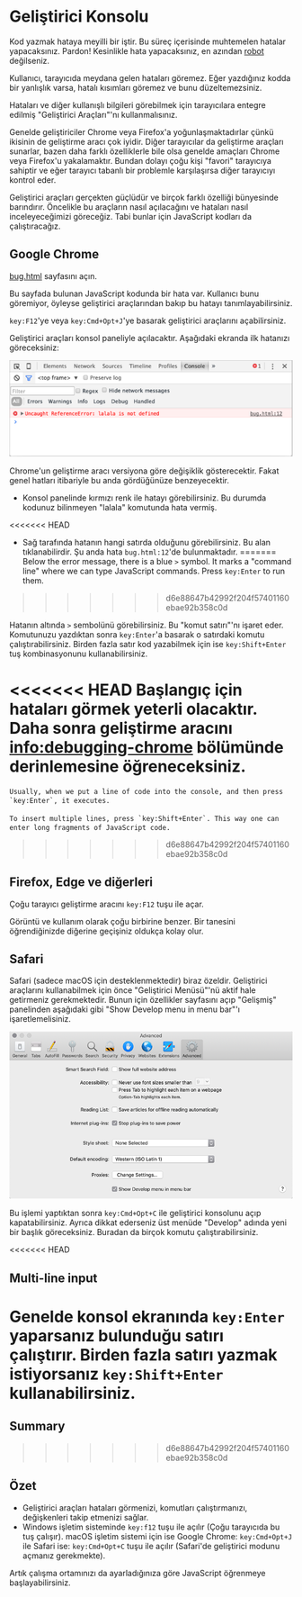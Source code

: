 # Geliştirici Konsolu

Kod yazmak hataya meyilli bir iştir. Bu süreç içerisinde muhtemelen hatalar yapacaksınız. Pardon! Kesinlikle hata yapacaksınız, en azından [robot](<https://tr.wikipedia.org/wiki/Bender_(Futurama)>) değilseniz.

Kullanıcı, tarayıcıda meydana gelen hataları göremez. Eğer yazdığınız kodda bir yanlışlık varsa, hatalı kısımları göremez ve bunu düzeltemezsiniz.

Hataları ve diğer kullanışlı bilgileri görebilmek için tarayıcılara entegre edilmiş "Geliştirici Araçları"'nı kullanmalısınız.

Genelde geliştiriciler Chrome veya Firefox'a yoğunlaşmaktadırlar çünkü ikisinin de geliştirme aracı çok iyidir. Diğer tarayıcılar da geliştirme araçları sunarlar, bazen daha farklı özelliklerle bile olsa genelde amaçları Chrome veya Firefox'u yakalamaktır.  Bundan dolayı çoğu kişi "favori" tarayıcıya sahiptir ve eğer tarayıcı tabanlı bir problemle karşılaşırsa diğer tarayıcıyı kontrol eder.

Geliştirici araçları gerçekten güçlüdür ve birçok farklı özelliği bünyesinde barındırır. Öncelikle bu araçların nasıl açılacağını ve hataları nasıl inceleyeceğimizi göreceğiz. Tabi bunlar için JavaScript kodları da çalıştıracağız.

## Google Chrome

[bug.html](bug.html) sayfasını açın.

Bu sayfada bulunan JavaScript kodunda bir hata var. Kullanıcı bunu göremiyor, öyleyse geliştirici araçlarından bakıp bu hatayı tanımlayabilirsiniz.

`key:F12`'ye veya `key:Cmd+Opt+J`'ye basarak geliştirici araçlarını açabilirsiniz.

Geliştirici araçları konsol paneliyle açılacaktır. Aşağıdaki ekranda ilk hatanızı göreceksiniz:

![chrome](chrome.png)

Chrome'un geliştirme aracı versiyona göre değişiklik gösterecektir. Fakat genel hatları itibariyle bu anda gördüğünüze benzeyecektir.

- Konsol panelinde kırmızı renk ile hatayı görebilirsiniz. Bu durumda kodunuz bilinmeyen "lalala" komutunda hata vermiş.

<<<<<<< HEAD
- Sağ tarafında hatanın hangi satırda olduğunu görebilirsiniz. Bu alan tıklanabilirdir. Şu anda hata `bug.html:12`'de bulunmaktadır.
=======
Below the error message, there is a blue `>` symbol. It marks a "command line" where we can type JavaScript commands. Press `key:Enter` to run them.
>>>>>>> d6e88647b42992f204f57401160ebae92b358c0d

Hatanın altında `>` sembolünü görebilirsiniz. Bu "komut satırı"'nı işaret eder. Komutunuzu yazdıktan sonra `key:Enter`'a basarak o satırdaki komutu çalıştırabilirsiniz. Birden fazla satır kod yazabilmek için ise `key:Shift+Enter` tuş kombinasyonunu kullanabilirsiniz.

<<<<<<< HEAD
Başlangıç için hataları görmek yeterli olacaktır. Daha sonra geliştirme aracını <info:debugging-chrome> bölümünde derinlemesine öğreneceksiniz.
=======
```smart header="Multi-line input"
Usually, when we put a line of code into the console, and then press `key:Enter`, it executes.

To insert multiple lines, press `key:Shift+Enter`. This way one can enter long fragments of JavaScript code.
```
>>>>>>> d6e88647b42992f204f57401160ebae92b358c0d


## Firefox, Edge ve diğerleri

Çoğu tarayıcı geliştirme aracını `key:F12` tuşu ile açar.

Görüntü ve kullanım olarak çoğu birbirine benzer. Bir tanesini öğrendiğinizde diğerine geçişiniz oldukça kolay olur.

## Safari

Safari (sadece macOS için desteklenmektedir) biraz özeldir. Geliştirici araçlarını kullanabilmek için önce "Geliştirici Menüsü"'nü aktif hale getirmeniz gerekmektedir. Bunun için özellikler sayfasını açıp "Gelişmiş" panelinden aşağıdaki gibi "Show Develop menu in menu bar"'ı işaretlemelisiniz.

![safari](safari.png)

Bu işlemi yaptıktan sonra `key:Cmd+Opt+C` ile geliştirici konsolunu açıp kapatabilirsiniz. Ayrıca dikkat ederseniz üst menüde "Develop" adında yeni bir başlık göreceksiniz. Buradan da birçok komutu çalıştırabilirsiniz.

<<<<<<< HEAD

## Multi-line input

Genelde konsol ekranında `key:Enter` yaparsanız bulunduğu satırı çalıştırır. Birden fazla satırı yazmak istiyorsanız `key:Shift+Enter` kullanabilirsiniz.
=======
## Summary
>>>>>>> d6e88647b42992f204f57401160ebae92b358c0d

## Özet
- Geliştirici araçları hataları görmenizi, komutları çalıştırmanızı, değişkenleri takip etmenizi sağlar.
- Windows işletim sisteminde `key:f12` tuşu ile açılır (Çoğu tarayıcıda bu tuş çalışır). macOS işletim sistemi için ise Google Chrome: `key:Cmd+Opt+J`  ile Safari ise: `key:Cmd+Opt+C` tuşu ile açılır (Safari'de geliştirici modunu açmanız gerekmekte).

Artık çalışma ortamınızı da ayarladığınıza göre JavaScript öğrenmeye başlayabilirsiniz.
